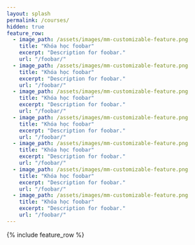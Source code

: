 ```yaml
---
layout: splash
permalink: /courses/
hidden: true
feature_row:
  - image_path: /assets/images/mm-customizable-feature.png
    title: "Khóa học foobar"
    excerpt: "Description for foobar."
    url: "/foobar/"
  - image_path: /assets/images/mm-customizable-feature.png
    title: "Khóa học foobar"
    excerpt: "Description for foobar."
    url: "/foobar/"
  - image_path: /assets/images/mm-customizable-feature.png
    title: "Khóa học foobar"
    excerpt: "Description for foobar."
    url: "/foobar/"
  - image_path: /assets/images/mm-customizable-feature.png
    title: "Khóa học foobar"
    excerpt: "Description for foobar."
    url: "/foobar/"
  - image_path: /assets/images/mm-customizable-feature.png
    title: "Khóa học foobar"
    excerpt: "Description for foobar."
    url: "/foobar/"
  - image_path: /assets/images/mm-customizable-feature.png
    title: "Khóa học foobar"
    excerpt: "Description for foobar."
    url: "/foobar/"
  - image_path: /assets/images/mm-customizable-feature.png
    title: "Khóa học foobar"
    excerpt: "Description for foobar."
    url: "/foobar/"
---
```


{% include feature_row %}